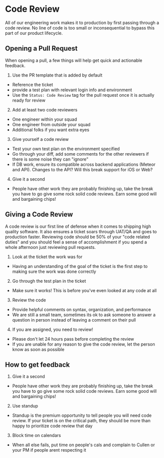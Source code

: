 # Code Review
All of our engineering work makes it to production by first passing through a
code review. No line of code is too small or inconsequential to bypass this part
of our product lifecycle.

## Opening a Pull Request
When opening a pull, a few things will help get quick and actionable feedback.
1. Use the PR template that is added by default
 - Reference the ticket
 - provide a test plan with relevant login info and environment
 - Use the `Status: Code Review` tag for the pull request once it is actually
   ready for review
2. Add at least two code reviewers
 - One engineer within your squad
 - One engineer from outside your squad
 - Additional folks if you want extra eyes
3. Give yourself a code review
 - Test your own test plan on the environment specified
 - Go through your diff, add some comments for the other reviewers if there is
   some noise they can "ignore"
 - If DB work, ensure its compatible across backend applications (Meteor and
   API). Changes to the API? Will this break support for iOS or Web?
4. Give it a second
 - People have other work they are probably finishing up, take the break you
   have to go give some rock solid code reviews. Earn some good will and
   bargaining chips!

## Giving a Code Review
A code review is our first line of defense when it comes to shipping high
quality software. It also ensures a ticket soars through UAT/QA and goes to
production faster. Reviewing code should be 50% of your "code related duties"
and you should feel a sense of accomplishment if you spend a whole afternoon
just reviewing pull requests.

1. Look at the ticket the work was for
 - Having an understanding of the goal of the ticket is the first step to making
   sure the work was done correctly
2. Go through the test plan in the ticket
 - Make sure it works! This is before you've even looked at any code at all
3. Review the code
 - Provide helpful comments on syntax, organization, and performance
 - We are still a small team, sometimes its ok to ask someone to answer a
   question in person instead of leaving a comment on their pull
4. If you are assigned, you need to review!
 - Please don't let 24 hours pass before completing the review
 - If you are unable for any reason to give the code review, let the person know
   as soon as possible

## How to get feedback
1. Give it a second
 - People have other work they are probably finishing up, take the break you
   have to go give some rock solid code reviews. Earn some good will and
   bargaining chips!
2. Use standup
 - Standup is the premium opportunity to tell people you will need code review.
   If your ticket is on the critical path, they should be more than happy to
   prioritize code review that day
3. Block time on calendars
 - When all else fails, put time on people's cals and complain to Cullen or your
   PM if people arent respecting it
